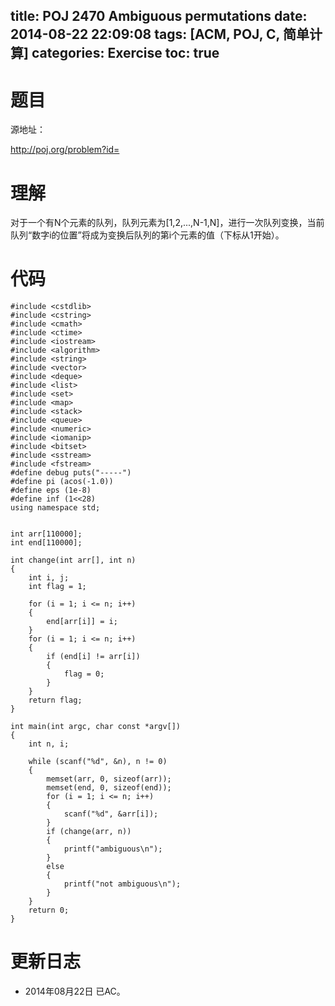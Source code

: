 title: POJ 2470 Ambiguous permutations
date: 2014-08-22 22:09:08
tags: [ACM, POJ, C, 简单计算]
categories: Exercise
toc: true
---
# 题目
源地址：

http://poj.org/problem?id=

# 理解
对于一个有N个元素的队列，队列元素为[1,2,...,N-1,N]，进行一次队列变换，当前队列“数字i的位置”将成为变换后队列的第i个元素的值（下标从1开始）。

<!-- more -->

# 代码
```#include <cstdio>
#include <cstdlib>
#include <cstring>
#include <cmath>
#include <ctime>
#include <iostream>
#include <algorithm>
#include <string>
#include <vector>
#include <deque>
#include <list>
#include <set>
#include <map>
#include <stack>
#include <queue>
#include <numeric>
#include <iomanip>
#include <bitset>
#include <sstream>
#include <fstream>
#define debug puts("-----")
#define pi (acos(-1.0))
#define eps (1e-8)
#define inf (1<<28)
using namespace std;


int arr[110000];
int end[110000];

int change(int arr[], int n)
{
    int i, j;
    int flag = 1;

    for (i = 1; i <= n; i++)
    {
        end[arr[i]] = i;
    }
    for (i = 1; i <= n; i++)
    {
        if (end[i] != arr[i])
        {
            flag = 0;
        }
    }
    return flag;
}

int main(int argc, char const *argv[])
{
    int n, i;

    while (scanf("%d", &n), n != 0)
    {
        memset(arr, 0, sizeof(arr));
        memset(end, 0, sizeof(end));
        for (i = 1; i <= n; i++)
        {
            scanf("%d", &arr[i]);
        }
        if (change(arr, n))
        {
            printf("ambiguous\n");
        }
        else
        {
            printf("not ambiguous\n");
        }
    }
    return 0;
}
```
# 更新日志
- 2014年08月22日 已AC。